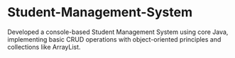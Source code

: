 # Student-Management-System
Developed a console-based Student Management System using core Java, implementing basic CRUD operations with object-oriented principles and collections like ArrayList.
